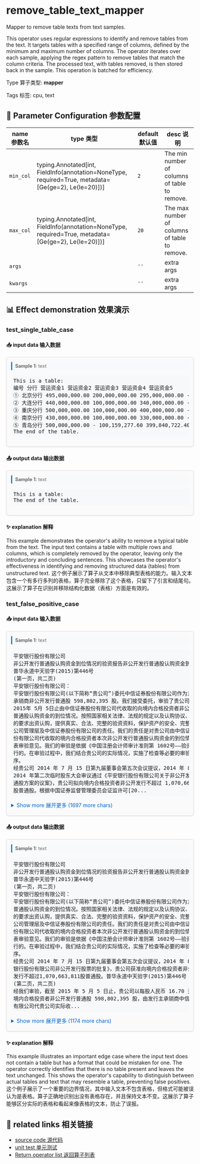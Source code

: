 # remove_table_text_mapper

Mapper to remove table texts from text samples.

This operator uses regular expressions to identify and remove tables from the text. It
targets tables with a specified range of columns, defined by the minimum and maximum
number of columns. The operator iterates over each sample, applying the regex pattern to
remove tables that match the column criteria. The processed text, with tables removed,
is then stored back in the sample. This operation is batched for efficiency.

Type 算子类型: **mapper**

Tags 标签: cpu, text

## 🔧 Parameter Configuration 参数配置
| name 参数名 | type 类型 | default 默认值 | desc 说明 |
|--------|------|--------|------|
| `min_col` | typing.Annotated[int, FieldInfo(annotation=NoneType, required=True, metadata=[Ge(ge=2), Le(le=20)])] | `2` | The min number of columns of table to remove. |
| `max_col` | typing.Annotated[int, FieldInfo(annotation=NoneType, required=True, metadata=[Ge(ge=2), Le(le=20)])] | `20` | The max number of columns of table to remove. |
| `args` |  | `''` | extra args |
| `kwargs` |  | `''` | extra args |

## 📊 Effect demonstration 效果演示
### test_single_table_case

#### 📥 input data 输入数据
<div class="sample-card" style="border:1px solid #ddd; padding:12px; margin:8px 0; border-radius:6px; background:#fafafa; box-shadow:0 1px 3px rgba(0,0,0,0.1);"><div class="sample-header" style="background:#f8f9fa; padding:4px 8px; margin-bottom:6px; border-radius:3px; font-size:0.9em; color:#666; border-left:3px solid #007acc;"><strong>Sample 1:</strong> text</div><pre style="padding:6px; background:#f6f8fa; border-radius:4px; overflow-x:auto; white-space:pre; word-wrap:normal;">This is a table:
编号 分行 营运资金1 营运资金2 营运资金3 营运资金4 营运资金5
① 北京分行 495,000,000.00 200,000,000.00 295,000,000.00 - 495,000,000.00
② 大连分行 440,000,000.00 100,000,000.00 340,000,000.00 - 440,000,000.00
③ 重庆分行 500,000,000.00 100,000,000.00 400,000,000.00 - 500,000,000.00
④ 南京分行 430,000,000.00 100,000,000.00 330,000,000.00 - 430,000,000.00
⑤ 青岛分行 500,000,000.00 - 100,159,277.60 399,840,722.40 500,000,000.00
The end of the table.</pre></div>

#### 📤 output data 输出数据
<div class="sample-card" style="border:1px solid #ddd; padding:12px; margin:8px 0; border-radius:6px; background:#fafafa; box-shadow:0 1px 3px rgba(0,0,0,0.1);"><div class="sample-header" style="background:#f8f9fa; padding:4px 8px; margin-bottom:6px; border-radius:3px; font-size:0.9em; color:#666; border-left:3px solid #007acc;"><strong>Sample 1:</strong> text</div><pre style="padding:6px; background:#f6f8fa; border-radius:4px; overflow-x:auto; white-space:pre; word-wrap:normal;">This is a table:
The end of the table.</pre></div>

#### ✨ explanation 解释
This example demonstrates the operator's ability to remove a typical table from the text. The input text contains a table with multiple rows and columns, which is completely removed by the operator, leaving only the introductory and concluding sentences. This showcases the operator's effectiveness in identifying and removing structured data (tables) from unstructured text.
这个例子展示了算子从文本中移除典型表格的能力。输入文本包含一个有多行多列的表格，算子完全移除了这个表格，只留下了引言和结尾句。这展示了算子在识别并移除结构化数据（表格）方面是有效的。

### test_false_positive_case

#### 📥 input data 输入数据
<div class="sample-card" style="border:1px solid #ddd; padding:12px; margin:8px 0; border-radius:6px; background:#fafafa; box-shadow:0 1px 3px rgba(0,0,0,0.1);"><div class="sample-header" style="background:#f8f9fa; padding:4px 8px; margin-bottom:6px; border-radius:3px; font-size:0.9em; color:#666; border-left:3px solid #007acc;"><strong>Sample 1:</strong> text</div><pre style="padding:6px; background:#f6f8fa; border-radius:4px; overflow-x:auto; white-space:pre; word-wrap:normal;">平安银行股份有限公司
非公开发行普通股认购资金到位情况的验资报告非公开发行普通股认购资金到位情况的验资报告
普华永道中天验字(2015)第446号
(第一页，共二页)
平安银行股份有限公司：
平安银行股份有限公司(以下简称“贵公司”)委托中信证券股份有限公司作为主
承销商非公开发行普通股 598,802,395 股。我们接受委托，审验了贵公司截至
2015年 5月 5日止由中信证券股份有限公司代收取的向境内合格投资者非公开发行
普通股认购资金的到位情况。按照国家相关法律、法规的规定以及认购协议、合同
的要求出资认购，提供真实、合法、完整的验资资料，保护资产的安全、完整是贵
公司管理层及中信证券股份有限公司的责任。我们的责任是对贵公司由中信证券股
份有限公司代收取的境内合格投资者本次非公开发行普通股认购资金的到位情况发
表审验意见。我们的审验是依据《中国注册会计师审计准则第 1602号——验资》进
行的。在审验过程中，我们结合贵公司的实际情况，实施了检查等必要的审验程
序。
经贵公司 2014 年 7 月 15 日第九届董事会第五次会议提议，2014 年 8 月 4 日
2014 年第二次临时股东大会审议通过《平安银行股份有限公司关于非公开发行普
通股方案的议案》，贵公司拟向境内合格投资者非公开发行不超过 1,070,663,811
股普通股。根据中国证券监督管理委员会证监许可[20...</pre><details style='margin:6px 0;'><summary style='cursor:pointer; color:#0366d6;'>Show more 展开更多 (1697 more chars)</summary><pre style="padding:6px; background:#f6f8fa; border-radius:4px; overflow-x:auto; white-space:pre; word-wrap:normal;">平安银行股份有限公司
非公开发行普通股认购资金到位情况的验资报告非公开发行普通股认购资金到位情况的验资报告
普华永道中天验字(2015)第446号
(第一页，共二页)
平安银行股份有限公司：
平安银行股份有限公司(以下简称“贵公司”)委托中信证券股份有限公司作为主
承销商非公开发行普通股 598,802,395 股。我们接受委托，审验了贵公司截至
2015年 5月 5日止由中信证券股份有限公司代收取的向境内合格投资者非公开发行
普通股认购资金的到位情况。按照国家相关法律、法规的规定以及认购协议、合同
的要求出资认购，提供真实、合法、完整的验资资料，保护资产的安全、完整是贵
公司管理层及中信证券股份有限公司的责任。我们的责任是对贵公司由中信证券股
份有限公司代收取的境内合格投资者本次非公开发行普通股认购资金的到位情况发
表审验意见。我们的审验是依据《中国注册会计师审计准则第 1602号——验资》进
行的。在审验过程中，我们结合贵公司的实际情况，实施了检查等必要的审验程
序。
经贵公司 2014 年 7 月 15 日第九届董事会第五次会议提议，2014 年 8 月 4 日
2014 年第二次临时股东大会审议通过《平安银行股份有限公司关于非公开发行普
通股方案的议案》，贵公司拟向境内合格投资者非公开发行不超过 1,070,663,811
股普通股。根据中国证券监督管理委员会证监许可[2015]697 号文《关于核准平安
银行股份有限公司非公开发行股票的批复》，贵公司获准向境内合格投资者非公开
发行不超过1,070,663,811股普通股。普华永道中天验字(2015)第446号
(第二页，共二页)
经我们审验，截至 2015 年 5 月 5 日止，贵公司以每股人民币 16.70 元合计向
境内合格投资者非公开发行普通股 598,802,395 股，由发行主承销商中信证券股份
有限公司代贵公司实际收到人民币 9,999,999,996.50元。所有认购资金均以人民币
现金形式汇入。
本验资报告仅供贵公司向中国证券监督管理委员会、深圳证券交易所报送资料
及向中国证券登记结算有限责任公司深圳分公司申请非公开发行普通股登记时使
用，不应将其视为是对贵公司验资报告日后资本保全、偿债能力和持续经营能力等
的保证。因使用本验资报告不当造成的后果，与执行本验资业务的注册会计师及会
计师事务所无关。
附件一 非公开发行普通股认购资金到位情况明细表
附件二 验资事项说明
附件三 普华永道中天会计师事务所(特殊普通合伙)营业执照
附件四 普华永道中天会计师事务所(特殊普通合伙)执业证书
附件五 普华永道中天会计师事务所(特殊普通合伙)证券相关业务许可证
普华永道中天会计师事务所 注册会计师
(特殊普通合伙) 姚文平
中国•上海市 注册会计师
2015年 5月7日 朱丽平
2附件一
非公开发行普通股认购资金到位情况明细表
截至2015年5月 5日止
被审验单位名称：平安银行股份有限公司
货币单位：人民币元
金额
到位认购资金 9,999,999,996.50
3附件二
验资事项说明
一、 基本情况
平安银行股份有限公司(以下简称“贵公司”)是中国平安保险(集团)股份有限公司控股的
一家跨区域经营的股份制商业银行，是原深圳发展银行股份有限公司以吸收合并原平
安银行股份有限公司的方式完成两行整合并更名的银行，总部位于深圳。原深圳发展
银行成立于 1987年 12月 22日，并于 1991年 4月 3日在深圳证券交易所上市(股票代
码：000001)。
贵公司经中国银行业监督管理委员会批准领有 00386413 号金融许可证，机构编码为
B0014H144030001，深圳市工商行政管理局批准核发的 440301103098545 号《中华
人民共和国企业法人执照》。贵公司注册资本为人民币 13,709,873,744 元，实收资本
(股本)为人民币 13,709,873,744元，其中包括有限售条件股份 1,905,819,165 股，无限
售条件股份 11,804,054,579 股。贵公司的上述实收资本(股本)已经普华永道中天会计
师事务所(特殊普通合伙)审验，并已于 2015 年 4 月 13 日出具普华永道中天验字(2015)
第321号验资报告。
二、本次非公开发行普通股审批及情况说明
于 2014 年 7 月 15 日第九届董事会第五次会议《平安银行股份有限公司关于非公开发
行普通股方案的议案》，同意提议股东大会批准贵公司向境内合格投资者非公开发行
不超过 1,070,663,811 股普通股。于 2014 年 8 月 4 日 2014 年第二次临时股东大会审
议通过，批准了董事会的上述提议。中国证券监督管理委员会于 2015 年 4 月 22 日出
具证监许可[2015]697 号文《关于核准平安银行股份有限公司非公开发行股票的批
复》核准了贵公司向境内合格投资者非公开发行不超过1,070,663,811股普通股。
三、 审验结果
经我们审验，截至 2015 年 5 月 5 日止，贵公司已完成普通股 598,802,395 股的发
行，每股发行价格为人民币 16.70 元，认购资金合计人民币 9,999,999,996.50 元，全
部以人民币现金形式汇入，由发行主承销商中信证券股份有限公司代贵公司收缴，已
全部存入主承销商中信证券股份有限公司于平安银行股份有限公司北京分行营业部开
立的19014508950004银行账号内。
4</pre></details></div>

#### 📤 output data 输出数据
<div class="sample-card" style="border:1px solid #ddd; padding:12px; margin:8px 0; border-radius:6px; background:#fafafa; box-shadow:0 1px 3px rgba(0,0,0,0.1);"><div class="sample-header" style="background:#f8f9fa; padding:4px 8px; margin-bottom:6px; border-radius:3px; font-size:0.9em; color:#666; border-left:3px solid #007acc;"><strong>Sample 1:</strong> text</div><pre style="padding:6px; background:#f6f8fa; border-radius:4px; overflow-x:auto; white-space:pre; word-wrap:normal;">平安银行股份有限公司
非公开发行普通股认购资金到位情况的验资报告非公开发行普通股认购资金到位情况的验资报告
普华永道中天验字(2015)第446号
(第一页，共二页)
平安银行股份有限公司：
平安银行股份有限公司(以下简称“贵公司”)委托中信证券股份有限公司作为主
普通股认购资金的到位情况。按照国家相关法律、法规的规定以及认购协议、合同
的要求出资认购，提供真实、合法、完整的验资资料，保护资产的安全、完整是贵
公司管理层及中信证券股份有限公司的责任。我们的责任是对贵公司由中信证券股
份有限公司代收取的境内合格投资者本次非公开发行普通股认购资金的到位情况发
表审验意见。我们的审验是依据《中国注册会计师审计准则第 1602号——验资》进
行的。在审验过程中，我们结合贵公司的实际情况，实施了检查等必要的审验程
序。
经贵公司 2014 年 7 月 15 日第九届董事会第五次会议提议，2014 年 8 月 4 日
银行股份有限公司非公开发行股票的批复》，贵公司获准向境内合格投资者非公开
发行不超过1,070,663,811股普通股。普华永道中天验字(2015)第446号
(第二页，共二页)
经我们审验，截至 2015 年 5 月 5 日止，贵公司以每股人民币 16.70 元合计向
境内合格投资者非公开发行普通股 598,802,395 股，由发行主承销商中信证券股份
有限公司代贵公司实际收...</pre><details style='margin:6px 0;'><summary style='cursor:pointer; color:#0366d6;'>Show more 展开更多 (1174 more chars)</summary><pre style="padding:6px; background:#f6f8fa; border-radius:4px; overflow-x:auto; white-space:pre; word-wrap:normal;">平安银行股份有限公司
非公开发行普通股认购资金到位情况的验资报告非公开发行普通股认购资金到位情况的验资报告
普华永道中天验字(2015)第446号
(第一页，共二页)
平安银行股份有限公司：
平安银行股份有限公司(以下简称“贵公司”)委托中信证券股份有限公司作为主
普通股认购资金的到位情况。按照国家相关法律、法规的规定以及认购协议、合同
的要求出资认购，提供真实、合法、完整的验资资料，保护资产的安全、完整是贵
公司管理层及中信证券股份有限公司的责任。我们的责任是对贵公司由中信证券股
份有限公司代收取的境内合格投资者本次非公开发行普通股认购资金的到位情况发
表审验意见。我们的审验是依据《中国注册会计师审计准则第 1602号——验资》进
行的。在审验过程中，我们结合贵公司的实际情况，实施了检查等必要的审验程
序。
经贵公司 2014 年 7 月 15 日第九届董事会第五次会议提议，2014 年 8 月 4 日
银行股份有限公司非公开发行股票的批复》，贵公司获准向境内合格投资者非公开
发行不超过1,070,663,811股普通股。普华永道中天验字(2015)第446号
(第二页，共二页)
经我们审验，截至 2015 年 5 月 5 日止，贵公司以每股人民币 16.70 元合计向
境内合格投资者非公开发行普通股 598,802,395 股，由发行主承销商中信证券股份
有限公司代贵公司实际收到人民币 9,999,999,996.50元。所有认购资金均以人民币
现金形式汇入。
本验资报告仅供贵公司向中国证券监督管理委员会、深圳证券交易所报送资料
及向中国证券登记结算有限责任公司深圳分公司申请非公开发行普通股登记时使
用，不应将其视为是对贵公司验资报告日后资本保全、偿债能力和持续经营能力等
的保证。因使用本验资报告不当造成的后果，与执行本验资业务的注册会计师及会
计师事务所无关。
2015年 5月7日 朱丽平
2附件一
非公开发行普通股认购资金到位情况明细表
截至2015年5月 5日止
被审验单位名称：平安银行股份有限公司
货币单位：人民币元
金额
到位认购资金 9,999,999,996.50
3附件二
验资事项说明
一、 基本情况
平安银行股份有限公司(以下简称“贵公司”)是中国平安保险(集团)股份有限公司控股的
一家跨区域经营的股份制商业银行，是原深圳发展银行股份有限公司以吸收合并原平
安银行股份有限公司的方式完成两行整合并更名的银行，总部位于深圳。原深圳发展
银行成立于 1987年 12月 22日，并于 1991年 4月 3日在深圳证券交易所上市(股票代
码：000001)。
(股本)为人民币 13,709,873,744元，其中包括有限售条件股份 1,905,819,165 股，无限
售条件股份 11,804,054,579 股。贵公司的上述实收资本(股本)已经普华永道中天会计
师事务所(特殊普通合伙)审验，并已于 2015 年 4 月 13 日出具普华永道中天验字(2015)
第321号验资报告。
二、本次非公开发行普通股审批及情况说明
于 2014 年 7 月 15 日第九届董事会第五次会议《平安银行股份有限公司关于非公开发
行普通股方案的议案》，同意提议股东大会批准贵公司向境内合格投资者非公开发行
不超过 1,070,663,811 股普通股。于 2014 年 8 月 4 日 2014 年第二次临时股东大会审
议通过，批准了董事会的上述提议。中国证券监督管理委员会于 2015 年 4 月 22 日出
具证监许可[2015]697 号文《关于核准平安银行股份有限公司非公开发行股票的批
复》核准了贵公司向境内合格投资者非公开发行不超过1,070,663,811股普通股。
三、 审验结果
经我们审验，截至 2015 年 5 月 5 日止，贵公司已完成普通股 598,802,395 股的发
行，每股发行价格为人民币 16.70 元，认购资金合计人民币 9,999,999,996.50 元，全
部以人民币现金形式汇入，由发行主承销商中信证券股份有限公司代贵公司收缴，已
全部存入主承销商中信证券股份有限公司于平安银行股份有限公司北京分行营业部开
立的19014508950004银行账号内。
4</pre></details></div>

#### ✨ explanation 解释
This example illustrates an important edge case where the input text does not contain a table but has a format that could be mistaken for one. The operator correctly identifies that there is no table present and leaves the text unchanged. This shows the operator's capability to distinguish between actual tables and text that may resemble a table, preventing false positives.
这个例子展示了一个重要的边界情况，其中输入文本不包含表格，但格式可能被误认为是表格。算子正确地识别出没有表格存在，并且保持文本不变。这展示了算子能够区分实际的表格和看起来像表格的文本，防止了误报。


## 🔗 related links 相关链接
- [source code 源代码](../../../data_juicer/ops/mapper/remove_table_text_mapper.py)
- [unit test 单元测试](../../../tests/ops/mapper/test_remove_table_text_mapper.py)
- [Return operator list 返回算子列表](../../Operators.md)